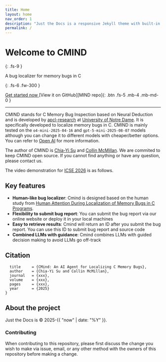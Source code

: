 ```yaml
---
title: Home
layout: home
nav_order: 1
description: "Just the Docs is a responsive Jekyll theme with built-in search that is easily customizable and hosted on GitHub Pages."
permalink: /
---
```


# Welcome to CMIND
{: .fs-9 }

A bug localizer for memory bugs in C

{: .fs-6 .fw-300 }

<!--[Get started now](http://172.237.148.235/){: .btn .btn-primary .fs-5 .mb-4 .mb-md-0 .mr-2 }-->
<a href="http://172.237.148.235/" class="btn btn-primary fs-5 mb-4 mb-md-0 mr-2" target="_blank" rel="noopener noreferrer">
  Get started now
</a>
[View it on GitHub][MIND repo]{: .btn .fs-5 .mb-4 .mb-md-0 }

---

<!-- {: .warning }
> This website documents the features of the current `main` branch of the Just the Docs theme. See [the CHANGELOG]({% link CHANGELOG.md %}) for a list of releases, new features, and bug fixes. -->

CMIND stands for C Memory Bug Inspection based on Neural Deduction and is developed by [apcl-research](https://github.com/apcl-research) at [University of Notre Dame](https://cse.nd.edu/). It is specifically developed to localize memory bugs in C. CMIND is mainly tested on the ```o4-mini-2025-04-16``` and ```gpt-5-mini-2025-08-07``` models although you can change it to different models with cheaper/better options. You can refer to [Open AI](https://platform.openai.com/docs/models) for more information.

The author of CMIND is [Chia-Yi Su](https://chiayisu.github.io/) and [Collin McMillan](https://sdf.org/~cmc/). We are commited to keep CMIND open source. If you cannot find anything or have any question, please contact us. 

The video demonstration for [ICSE 2026](https://conf.researchr.org/track/icse-2026/icse-2026-demonstrations) is as follows.

## Key features

- **Human-like bug localizer**: Cmind is designed based on the human study from [Human Attention During Localization of Memory Bugs in C Programs](https://arxiv.org/abs/2506.00693).
- **Flexibility to submit bug report**: You can submit the bug report via our online website or deploy it in your local machines
- **Easy to retrieve results**: Cmind will return an ID after you submit the bug report. You can use this ID to submit bug report and source code  
- **Combined LLMs with guidance**: Cmind combines LLMs with guided decision making to avoid LLMs go off-track

## Citation
```bibte@article{su2025cmind,
  title     = {CMind: An AI Agent for Localizing C Memory Bugs},
  author    = {Chia-Yi Su and Collin McMillan},
  journal   = {xxx},
  volume    = {xxx},
  pages     = {xxx},
  year      = {2025}
}
```


## About the project

Just the Docs is &copy; 2025-{{ "now" | date: "%Y" }}.


### Contributing

When contributing to this repository, please first discuss the change you wish to make via issue,
email, or any other method with the owners of this repository before making a change.

<!--
#### Thank you to the contributors of Just the Docs!

<ul class="list-style-none">
{% for contributor in site.github.contributors %}
  <li class="d-inline-block mr-1">
     <a href="{{ contributor.html_url }}"><img src="{{ contributor.avatar_url }}" width="32" height="32" alt="{{ contributor.login }}"></a>
  </li>
{% endfor %}
</ul>
-->

[Jekyll]: https://jekyllrb.com
[Markdown]: https://daringfireball.net/projects/markdown/
[Liquid]: https://github.com/Shopify/liquid/wiki
[Front matter]: https://jekyllrb.com/docs/front-matter/
[Jekyll configuration]: https://jekyllrb.com/docs/configuration/
[source file for this page]: https://github.com/just-the-docs/just-the-docs/blob/main/index.md
[Just the Docs Template]: https://just-the-docs.github.io/just-the-docs-template/
[Just the Docs]: https://just-the-docs.com
[MIND repo]: https://github.com/apcl-research/CMIND
[Just the Docs README]: https://github.com/just-the-docs/just-the-docs/blob/main/README.md
[GitHub Pages]: https://pages.github.com/
[Template README]: https://github.com/just-the-docs/just-the-docs-template/blob/main/README.md
[GitHub Pages / Actions workflow]: https://github.blog/changelog/2022-07-27-github-pages-custom-github-actions-workflows-beta/
[use the template]: https://github.com/just-the-docs/just-the-docs-template/generate
